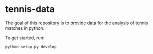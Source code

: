 # tennis-data

The goal of this repository is to provide data for the analysis of tennis
matches in python.

To get started, run:

```
python setup.py develop
```
